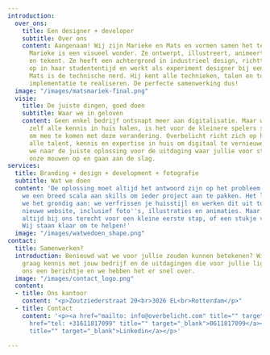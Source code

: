 ```yaml
---
introduction:
  over_ons:
    title: Een designer + developer
    subtitle: Over ons
    content: Aangenaam! Wij zijn Marieke en Mats en vormen samen het team achter Overbelicht.
      Marieke is een visueel wonder. Ze ontwerpt, illustreert, animeert, schildert
      en tekent. Ze heeft een achtergrond in industrieel design, richtte een ontwerpbureau
      op in haar studententijd en werkt als experiment designer bij een design agency.
      Mats is de technische nerd. Hij kent alle technieken, talen en tools om de beste
      implementatie te realiseren. De perfecte samenwerking dus!
  image: "/images/matsmariek-final.png"
  visie:
    title: De juiste dingen, goed doen
    subtitle: Waar we in geloven
    content: Geen enkel bedrijf ontsnapt meer aan digitalisatie. Maar waar grote bedrijven
      zelf alle kennis in huis halen, is het voor de kleinere spelers soms best lastig
      om mee te komen met deze verandering. Overbelicht richt zich op hen. Wij hebben
      alle talent, kennis en expertise in huis om digitaal te vernieuwen. Samen zoeken
      we naar de juiste oplossing voor de uitdaging waar jullie voor staan, stropen
      onze mouwen op en gaan aan de slag.
services:
  title: Branding + design + development + fotografie
  subtitle: Wat we doen
  content: 'De oplossing moet altijd het antwoord zijn op het probleem. Daarom hebben
    we een breed scala aan skills om ieder project aan te pakken. Het liefst pakken
    we het grondig aan: we verfrissen je huisstijl en werken dit uit tot een prachtige
    nieuwe website, inclusief foto''s, illustraties en animaties. Maar je kunt ook
    altijd bij ons terecht voor een kleine eerste stap, of een stukje van hele keten.
    Wij staan klaar om te helpen!'
  image: "/images/watwedoen_shape.png"
contact:
  title: Samenwerken?
  introduction: Benieuwd wat we voor jullie zouden kunnen betekenen? Wij ook! We maken
    graag kennis met jouw bedrijf en de uitdagingen die voor jullie liggen. Stuur
    ons een berichtje en we hebben het er snel over.
  image: "/images/contact_logo.png"
  content:
  - title: Ons kantoor
    content: "<p>Zoutziederstraat 20<br>3026 EL<br>Rotterdam</p>"
  - title: Contact
    content: '<p><a href="mailto: info@overbelicht.com" title="" target="_blank">info@overbelicht.com</a><br><a
      href="tel: +31611817099" title="" target="_blank">0611817099</a><br><a href="https://www.linkedin.com/in/matsmulder"
      title="" target="_blank">Linkedin</a></p>'

---
```

